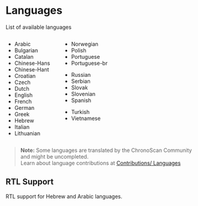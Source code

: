 
# Languages

List of available languages

<div style="width:100%; display: flex;">

<div style="width:30%;">

* Arabic
* Bulgarian
* Catalan
* Chinese-Hans
* Chinese-Hant
* Croatian
* Czech
* Dutch
* English 
* French 
* German
* Greek
* Hebrew 
* Italian
* Lithuanian

</div>

<div style="width:70%;">

* Norwegian
* Polish
* Portuguese
* Portuguese-br
<!--* Romanian -->
* Russian
* Serbian
* Slovak
* Slovenian 
* Spanish 
<!--* Swedish -->
<!--* Thai -->
* Turkish
* Vietnamese

</div>

</div>

> **Note:** Some languages are translated by the ChronoScan Community and might be uncompleted.  
Learn about language contributions at [Contributions/ Languages](./contributions/index?id=languages)

## RTL Support

RTL support for Hebrew and Arabic languages.

